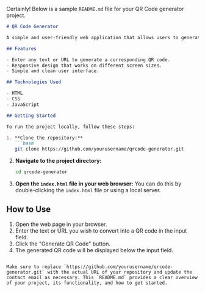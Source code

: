 Certainly! Below is a sample `README.md` file for your QR Code generator project.

```markdown
# QR Code Generator

A simple and user-friendly web application that allows users to generate QR codes from any text or URL they input. This project utilizes the [QR Code API](https://goqr.me/api/) to create QR codes dynamically.

## Features

- Enter any text or URL to generate a corresponding QR code.
- Responsive design that works on different screen sizes.
- Simple and clean user interface.

## Technologies Used

- HTML
- CSS
- JavaScript

## Getting Started

To run the project locally, follow these steps:

1. **Clone the repository:**
   ```bash
   git clone https://github.com/yourusername/qrcode-generator.git
   ```

2. **Navigate to the project directory:**
   ```bash
   cd qrcode-generator
   ```

3. **Open the `index.html` file in your web browser:**
   You can do this by double-clicking the `index.html` file or using a local server.

## How to Use

1. Open the web page in your browser.
2. Enter the text or URL you wish to convert into a QR code in the input field.
3. Click the "Generate QR Code" button.
4. The generated QR code will be displayed below the input field.


```

Make sure to replace `https://github.com/yourusername/qrcode-generator.git` with the actual URL of your repository and update the contact email as necessary. This `README.md` provides a clear overview of your project, its functionality, and how to get started.
